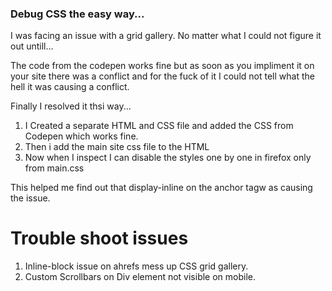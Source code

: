 ### Debug CSS the easy way...

I was facing an issue with a grid gallery. No matter what I could not figure it out untill...

The code from the codepen works fine but as soon as you impliment it on your site there was a conflict and for the fuck of it I could not tell what the hell it was causing a conflict.

Finally I resolved it thsi way...

1. I Created a separate HTML and CSS file and added the CSS from Codepen which works fine.
2. Then i add the main site css file to the HTML
3. Now when I inspect I can disable the styles one by one in firefox only from main.css

This helped me find out that display-inline on the anchor tagw as causing the issue.

# Trouble shoot issues

1. Inline-block issue on ahrefs mess up CSS grid gallery.
2. Custom Scrollbars on Div element not visible on mobile.
